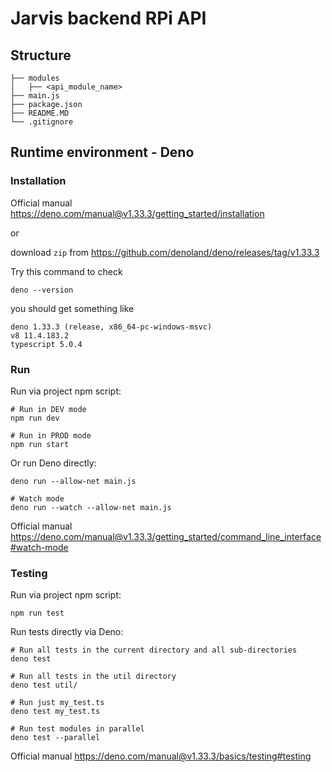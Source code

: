 # Jarvis backend RPi API

## Structure

```
├── modules
│   ├── <api_module_name>
├── main.js
├── package.json
├── README.MD
└── .gitignore
```

## Runtime environment - Deno

### Installation

Official manual https://deno.com/manual@v1.33.3/getting_started/installation

or

download `zip` from https://github.com/denoland/deno/releases/tag/v1.33.3


Try this command to check
```
deno --version
```
you should get something like
```
deno 1.33.3 (release, x86_64-pc-windows-msvc)
v8 11.4.183.2
typescript 5.0.4
```

### Run

Run via project npm script:
```
# Run in DEV mode
npm run dev

# Run in PROD mode
npm run start
```
Or run Deno directly:
```
deno run --allow-net main.js

# Watch mode
deno run --watch --allow-net main.js
```
Official manual https://deno.com/manual@v1.33.3/getting_started/command_line_interface#watch-mode

### Testing
Run via project npm script:
```
npm run test
```
Run tests directly via Deno:
```
# Run all tests in the current directory and all sub-directories
deno test

# Run all tests in the util directory
deno test util/

# Run just my_test.ts
deno test my_test.ts

# Run test modules in parallel
deno test --parallel
```

Official manual https://deno.com/manual@v1.33.3/basics/testing#testing
